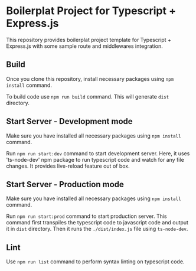 # Boilerplat Project for Typescript + Express.js

This repository provides boilerplat project template for Typescript + Express.js
  with some sample route and middlewares integration.


## Build
  Once you clone this repository, install necessary packages using `npm install` command.

  To build code use `npm run build` command. This will generate `dist` directory.

## Start Server - Development mode
  Make sure you have installed all necessary packages using `npm install` command.

  Run `npm run start:dev` command to start development server. Here, it uses 'ts-node-dev'
  npm package to run typescript code and watch for any file changes. It provides live-reload
  feature out of box.

## Start Server - Production mode
  Make sure you have installed all necessary packages using `npm install` command.

  Run `npm run start:prod` command to start production server. This command first transpiles
  the typescript code to javascript code and output it in `dist` directory. Then it runs the
  `./dist/index.js` file using `ts-node-dev`.

## Lint
  Use `npm run list` command to perform syntax linting on typescript code.

